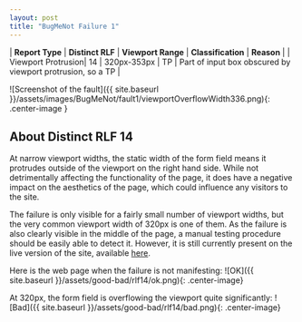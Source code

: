 ```yaml
---
layout: post
title: "BugMeNot Failure 1"
---
```

| **Report Type** | **Distinct RLF** | **Viewport Range** | **Classification** | **Reason** |
| Viewport Protrusion| 14 | 320px-353px | TP | Part of input box obscured by viewport protrusion, so a TP | 

![Screenshot of the fault]({{ site.baseurl }}/assets/images/BugMeNot/fault1/viewportOverflowWidth336.png){: .center-image }

## About Distinct RLF 14

At narrow viewport widths, the static width of the form field means it protrudes outside of the viewport on the right hand side. While not detrimentally affecting the functionality of the page, it does have a negative impact on the aesthetics of the page, which could influence any visitors to the site.

The failure is only visible for a fairly small number of viewport widths, but the very common viewport width of 320px is one of them. As the failure is also clearly visible in the middle of the page, a manual testing procedure should be easily able to detect it. However, it is still currently present on the live version of the site, available [here](http://bugmenot.com/).

Here is the web page when the failure is not manifesting:
![OK]({{ site.baseurl }}/assets/good-bad/rlf14/ok.png){: .center-image}

At 320px, the form field is overflowing the viewport quite significantly:
![Bad]({{ site.baseurl }}/assets/good-bad/rlf14/bad.png){: .center-image}
